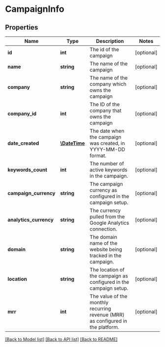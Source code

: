# CampaignInfo

## Properties
Name | Type | Description | Notes
------------ | ------------- | ------------- | -------------
**id** | **int** | The id of the campaign | [optional] 
**name** | **string** | The name of the campaign | [optional] 
**company** | **string** | The name of the company which owns the campaign | [optional] 
**company_id** | **int** | The ID of the company that owns the campaign | [optional] 
**date_created** | [**\DateTime**](\DateTime.md) | The date when the campaign was created, in YYYY-MM-DD format. | [optional] 
**keywords_count** | **int** | The number of active keywords in the campaign. | [optional] 
**campaign_currency** | **string** | The campaign currency as configured in the campaign setup. | [optional] 
**analytics_currency** | **string** | The currency pulled from the Google Analytics connection. | [optional] 
**domain** | **string** | The domain name of the website being tracked in the campaign. | [optional] 
**location** | **string** | The location of the campaign as configured in the campaign setup. | [optional] 
**mrr** | **int** | The value of the monthly recurring revenue (MRR) as configured in the platform. | [optional] 

[[Back to Model list]](../../README.md#documentation-for-models) [[Back to API list]](../../README.md#documentation-for-api-endpoints) [[Back to README]](../../README.md)

